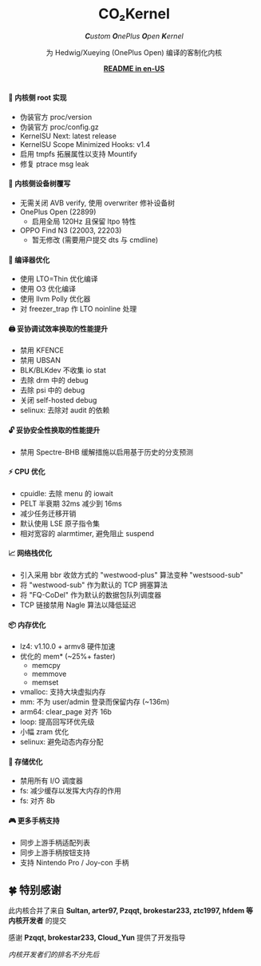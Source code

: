 <div align = center>
<h1>CO₂Kernel</h1>

***C**ustom **O**nePlus **O**pen **K**ernel*

为 Hedwig/Xueying (OnePlus Open) 编译的客制化内核

**[README in en-US](https://github.com/co2kernel/.github/blob/main/profile/README_EN.md)**
<h1></h1>
</div>

#### 👾 内核侧 root 实现 
- 伪装官方 proc/version
- 伪装官方 proc/config.gz
- KernelSU Next: latest release
- KernelSU Scope Minimized Hooks: v1.4
- 启用 tmpfs 拓展属性以支持 Mountify
- 修复 ptrace msg leak

#### 🌳 内核侧设备树覆写
- 无需关闭 AVB verify, 使用 overwriter 修补设备树
- OnePlus Open (22899)
  - 启用全局 120Hz 且保留 ltpo 特性
- OPPO Find N3 (22003, 22203)
  - 暂无修改 (需要用户提交 dts 与 cmdline)

#### 🦄 编译器优化
- 使用 LTO=Thin 优化编译
- 使用 O3 优化编译
- 使用 llvm Polly 优化器
- 对 freezer_trap 作 LTO noinline 处理

#### 🖨️ 妥协调试效率换取的性能提升
- 禁用 KFENCE
- 禁用 UBSAN
- BLK/BLKdev 不收集 io stat
- 去除 drm 中的 debug
- 去除 psi 中的 debug
- 关闭 self-hosted debug
- selinux: 去除对 audit 的依赖

#### 🔓 妥协安全性换取的性能提升
- 禁用 Spectre-BHB 缓解措施以启用基于历史的分支预测

#### ⚡ CPU 优化
- cpuidle: 去除 menu 的 iowait
- PELT 半衰期 32ms 减少到 16ms
- 减少任务迁移开销
- 默认使用 LSE 原子指令集
- 相对宽容的 alarmtimer, 避免阻止 suspend

#### 📈 网络栈优化
- 引入采用 bbr 收敛方式的 "westwood-plus" 算法变种 "westsood-sub"
- 将 "westwood-sub" 作为默认的 TCP 拥塞算法
- 将 "FQ-CoDel" 作为默认的数据包队列调度器
- TCP 链接禁用 Nagle 算法以降低延迟

#### 📦 内存优化
- lz4: v1.10.0 + armv8 硬件加速
- 优化的 mem* (~25%+ faster)
  - memcpy
  - memmove
  - memset
- vmalloc: 支持大块虚拟内存
- mm: 不为 user/admin 登录而保留内存 (~136m)
- arm64: clear_page 对齐 16b
- loop: 提高回写环优先级
- 小幅 zram 优化
- selinux: 避免动态内存分配

#### 📀 存储优化
- 禁用所有 I/O 调度器
- fs: 减少缓存以发挥大内存的作用
- fs: 对齐 8b

#### 🎮 更多手柄支持
- 同步上游手柄适配列表
- 同步上游手柄按钮支持
- 支持 Nintendo Pro / Joy-con 手柄

## 🍀 特别感谢
此内核合并了来自 **Sultan, arter97, Pzqqt, brokestar233, ztc1997, hfdem 等内核开发者** 的提交

感谢 **Pzqqt, brokestar233, Cloud_Yun** 提供了开发指导

*内核开发者们的排名不分先后*
